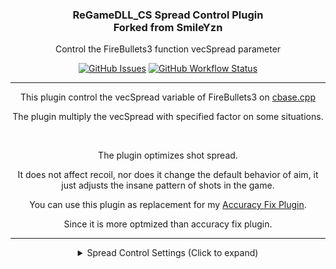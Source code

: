 <h3 align="center">ReGameDLL_CS Spread Control Plugin<br/>Forked from SmileYzn</h3>

<p align="center">Control the FireBullets3 function vecSpread parameter</p>

<p align="center">
    <a href="https://github.com/SmileYzn/spread/issues"><img alt="GitHub Issues" src="https://img.shields.io/github/issues-raw/smileyzn/spread?style=flat-square"></a>
    <a href="https://github.com/SmileYzn/spread/actions"><img alt="GitHub Workflow Status" src="https://img.shields.io/github/actions/workflow/status/SmileYzn/spread/build.yml?branch=main&label=Build&style=flat-square"></a>
</p>

<hr>

<p align="center">This plugin control the vecSpread variable of FireBullets3 on <a href="https://github.com/rehlds/ReGameDLL_CS/blob/master/regamedll/dlls/cbase.cpp#L1268" target="_blank">cbase.cpp</a></p>
<p align="center">The plugin multiply the vecSpread with specified factor on some situations.</p>

<br>

<p align="center">The plugin optimizes shot spread.</p>
<p align="center">It does not affect recoil, nor does it change the default behavior of aim, it just adjusts the insane pattern of shots in the game.</p>
<p align="center">You can use this plugin as replacement for my <a href="https://github.com/smileYzn/accuracyfix" target="_blank">Accuracy Fix Plugin</a>.</p>
<p align="center">Since it is more optmized than accuracy fix plugin.</p>

<hr>

<details>
  <summary align="center">Spread Control Settings (Click to expand)</summary><br>
    
```
// Spread Control Plugin
// This plugin control the vecSpread variable of FireBullets3
// https://github.com/rehlds/ReGameDLL_CS/blob/master/regamedll/dlls/cbase.cpp#L1268
//
// The plugin multiply the vecSpread with specified factor on some situations.
//
// 1. The default factor is for any weapon is 1.0, any value bellow 0.0 will be ignored
// 2. To not use some situation variable (Maintain as original), just pass -1.0 (minus -1.0) the plugin will ignore it
// 3. To completly remove spread of weapon shots, pass 0.0 to an variable
// 4. The weapon name must not include weapon_prefixes (Ie. ak47)
//
// weapon	Name of weapon WITHOUT prefix (Example: ak47)
// on_air	Multiply factor when player is not on ground
// speed	Max player velocity to dettermine if player is moving
// moving	Multiply factor while player is moving
// ducking	Factor while player is crouching
// default	Multiply factor when player is not doing any actions above
//
// Usage:	spread_wpn <weapon> <on_air> <speed> <moving> <ducking> <default>
//
//	COMMAND		WEAPON		AIR		SPEED		MOVING		DEFAULT
//
//	spread_wpn	galil		1.0		1.0		1.0		1.0
//	spread_wpn	ak47		1.0		1.0		1.0		1.0
//	spread_wpn	scout		1.0		1.0		1.0		1.0
//	spread_wpn	sg55		1.0		1.0		1.0		1.0
//	spread_wpn	awp		1.0		1.0		1.0		1.0
//	spread_wpn	g3sg1		1.0		1.0		1.0		1.0
//	spread_wpn	famas		1.0		1.0		1.0		1.0
//	spread_wpn	m4a1		1.0		1.0		1.0		1.0	
//	spread_wpn	aug		1.0		1.0		1.0		1.0
//	spread_wpn	sg550		1.0		1.0		1.0		1.0
//	spread_wpn	glock		1.0		1.0		1.0		1.0
//	spread_wpn	usp		1.0		1.0		1.0		1.0	
//	spread_wpn	p228		1.0		1.0		1.0		1.0
//	spread_wpn	deagle		1.0		1.0		1.0		1.0
//	spread_wpn	elites		1.0		1.0		1.0		1.0
//	spread_wpn	fn57		1.0		1.0		1.0		1.0
//	spread_wpn	mac10		1.0		1.0		1.0		1.0
//	spread_wpn	tmp		1.0		1.0		1.0		1.0
//	spread_wpn	mp5		1.0		1.0		1.0		1.0
//	spread_wpn	ump45		1.0		1.0		1.0		1.0
//	spread_wpn	p90		1.0		1.0		1.0		1.0
//	spread_wpn	m249		1.0		1.0		1.0		1.0

```
</details>
